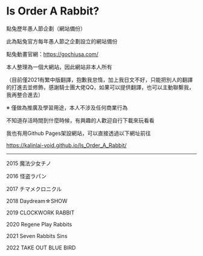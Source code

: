 # Is Order A Rabbit?
點兔歷年愚人節企劃（網站備份）

此為點兔官方每年愚人節之企劃設立的網站備份

點兔動畫官網：https://gochiusa.com/

本人整理為一個大網站，因此網站非本人所有

（目前僅2021有繁中版翻譯，抱歉我怠惰，加上我日文不好，只能把別人的翻譯的打進去並修飾，感謝騎士團大佬QQ，如果可以提供翻譯，也可以主動聯繫我，我再整合進去）

※ 僅做為推廣及學習用途，本人不涉及任何商業行為


不知道存活時間到什麼時候，有興趣的人歡迎自行下載來玩看看

我也有用Github Pages架設網站，可以直接透過以下網址前往

https://kalinlai-void.github.io/Is_Order_A_Rabbit/

---
2015 魔法少女チノ

2016 怪盗ラパン

2017 チマメクロニクル

2018 Daydream☆SHOW

2019 CLOCKWORK RABBIT

2020 Regene Play Rabbits

2021 Seven Rabbits Sins

2022 TAKE OUT BLUE BIRD

